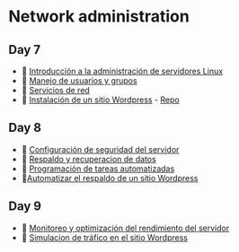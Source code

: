 # Network administration

## Day 7

- 📗 [Introducción a la administración de servidores Linux](./introduction-linux-server-administration.es.md)
- 📗 [Manejo de usuarios y grupos](./users-groups-management.md)
- 📗 [Servicios de red](./network-services.es.md)
- 🧪 [Instalación de un sitio Wordpress](./labs/deploying-wordpress-site.es.md) - [Repo](https://github.com/4GeeksAcademy/deploying-wordpress-debian)

## Day 8

- 📗 [Configuración de seguridad del servidor](./server-security.es.md)
- 📗 [Respaldo y recuperacion de datos](./data-backup-recovery.md)
- 📗 [Programación de tareas automatizadas](./task-automation.es.md)
- 🧪[Automatizar el respaldo de un sitio Wordpress](./labs/automate-wordpress-backup.es.md)

## Day 9

- 📗 [Monitoreo y optimización del rendimiento del servidor](./monitoring-optimization.es.md)
- 🧪 [Simulacion de tráfico en el sitio Wordpress](./labs/traffic-simulation.es.md)
